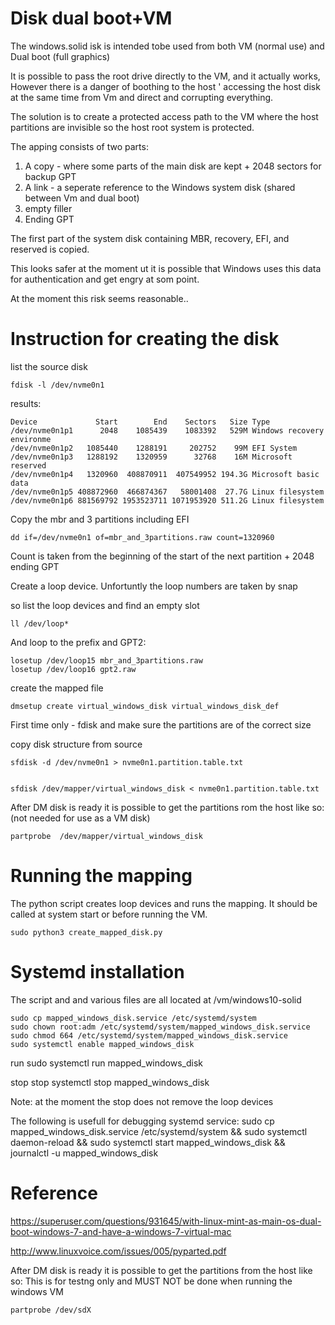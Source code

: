 # Disk dual boot+VM

The windows.solid isk is intended tobe used from both VM (normal use) and Dual boot (full graphics)

It is possible to pass the root drive directly to the VM, and it actually works, However there is a danger of boothing to the host ' accessing the host disk at the same time from Vm and direct and corrupting everything.

The solution is to create a protected access path to the VM where the host partitions are invisible so the host root system is protected.


The apping consists of two parts:
1. A copy - where some parts of the main disk are kept + 2048 sectors for backup GPT
2. A link - a seperate reference to the Windows system disk (shared between Vm and dual boot)
3. empty filler
4. Ending GPT

The first part of the system disk containing MBR, recovery, EFI, and reserved is copied.

This looks safer at the moment ut it is possible that Windows uses this data for authentication and get engry at som point.

At the moment this risk seems reasonable..


# Instruction for creating the disk

list the source disk

    fdisk -l /dev/nvme0n1

results:

    Device             Start        End    Sectors   Size Type
    /dev/nvme0n1p1      2048    1085439    1083392   529M Windows recovery environme
    /dev/nvme0n1p2   1085440    1288191     202752    99M EFI System
    /dev/nvme0n1p3   1288192    1320959      32768    16M Microsoft reserved
    /dev/nvme0n1p4   1320960  408870911  407549952 194.3G Microsoft basic data
    /dev/nvme0n1p5 408872960  466874367   58001408  27.7G Linux filesystem
    /dev/nvme0n1p6 881569792 1953523711 1071953920 511.2G Linux filesystem

Copy the mbr and 3 partitions including EFI

    dd if=/dev/nvme0n1 of=mbr_and_3partitions.raw count=1320960   

Count is taken from the beginning of the start of the next partition + 2048 ending GPT


Create a loop device. Unfortuntly the loop numbers are taken by snap

so list the loop devices and find an empty slot

    ll /dev/loop*

And loop to the prefix and GPT2:

    losetup /dev/loop15 mbr_and_3partitions.raw
    losetup /dev/loop16 gpt2.raw

create the mapped file

    dmsetup create virtual_windows_disk virtual_windows_disk_def

First time only - fdisk and make sure the partitions are of the correct size

copy disk structure from source

    sfdisk -d /dev/nvme0n1 > nvme0n1.partition.table.txt


    sfdisk /dev/mapper/virtual_windows_disk < nvme0n1.partition.table.txt


After DM disk is ready it is possible to get the partitions rom the host like so:
(not needed for use as a VM disk)

    partprobe  /dev/mapper/virtual_windows_disk

# Running the mapping

The python script creates loop devices and runs the mapping. It should be called at system start or before running the VM.

    sudo python3 create_mapped_disk.py


# Systemd installation

The script and and various files are all located at /vm/windows10-solid

    sudo cp mapped_windows_disk.service /etc/systemd/system
    sudo chown root:adm /etc/systemd/system/mapped_windows_disk.service
    sudo chmod 664 /etc/systemd/system/mapped_windows_disk.service
    sudo systemctl enable mapped_windows_disk

run
    sudo systemctl run mapped_windows_disk

stop
    stop systemctl stop mapped_windows_disk

Note: at the moment the stop does not remove the loop devices


The following is usefull for debugging systemd service:
    sudo cp mapped_windows_disk.service /etc/systemd/system && sudo systemctl daemon-reload && sudo systemctl start mapped_windows_disk && journalctl -u mapped_windows_disk


# Reference

https://superuser.com/questions/931645/with-linux-mint-as-main-os-dual-boot-windows-7-and-have-a-windows-7-virtual-mac

http://www.linuxvoice.com/issues/005/pyparted.pdf

After DM disk is ready it is possible to get the partitions from the host like so:
This is for testng only and MUST NOT be done when running the windows VM

    partprobe /dev/sdX
